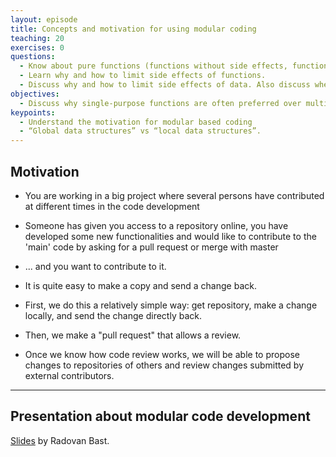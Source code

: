 ```yaml
---
layout: episode
title: Concepts and motivation for using modular coding
teaching: 20
exercises: 0
questions:
  - Know about pure functions (functions without side effects, functions which given same input always return same output)
  - Learn why and how to limit side effects of functions.
  - Discuss why and how to limit side effects of data. Also discuss when mutable data may be preferable.
objectives:
  - Discuss why single-purpose functions are often preferred over multi-purpose functions.
keypoints:
  - Understand the motivation for modular based coding
  - “Global data structures” vs “local data structures”.
---
```


## Motivation

- You are working in a big project where several persons have contributed at different times in the code development
- Someone has given you access to a repository online, you have developed some new functionalities and would like to contribute to the 'main' code by asking for a pull request or merge with master

- ... and you want to contribute to it.
- It is quite easy to make a copy and send a change back.
- First, we do this a relatively simple way: get repository, make a change
  locally, and send the change directly back.
- Then, we make a "pull request" that allows a review.
- Once we know how code review works, we will be able to propose changes
  to repositories of others and review changes submitted by external
  contributors.

---

## Presentation about modular code development


[Slides](https://cicero.xyz/v3/remark/0.14.0/github.com/coderefinery/modular-code-development/master/talk.md/#1) by Radovan Bast.
